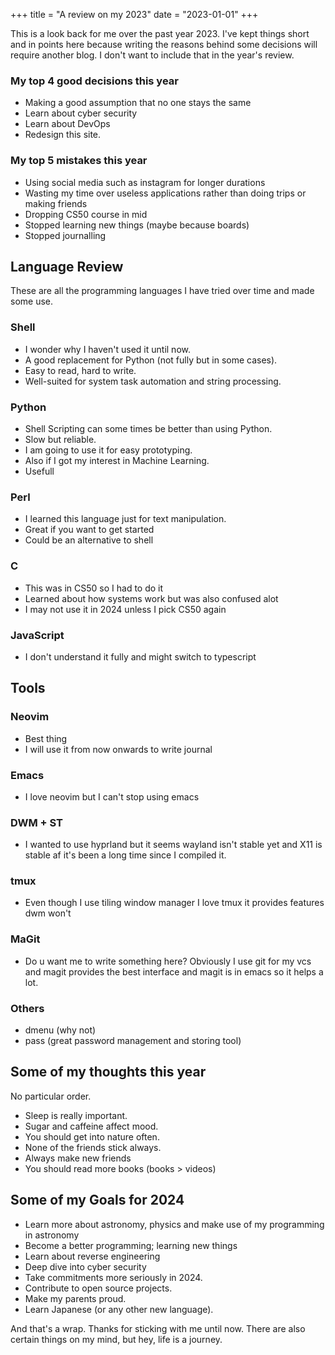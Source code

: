 +++
title = "A review on my 2023"
date = "2023-01-01"
+++

This is a look back for me over the past year 2023.
I've kept things short and in points here because writing the reasons behind some decisions will require another blog. I don't want to include that in the year's review.

### My top 4 good decisions this year
- Making a good assumption that no one stays the same
- Learn about cyber security
- Learn about DevOps
- Redesign this site.

### My top 5 mistakes this year
- Using social media such as instagram for longer durations
- Wasting my time over useless applications rather than doing trips or making friends
- Dropping CS50 course in mid
- Stopped learning new things (maybe because boards)
- Stopped journalling

## Language Review
These are all the programming languages I have tried over time and made some use.

### Shell
- I wonder why I haven't used it until now.
- A good replacement for Python (not fully but in some cases).
- Easy to read, hard to write.
- Well-suited for system task automation and string processing.

### Python
- Shell Scripting can some times be better than using Python.
- Slow but reliable.
- I am going to use it for easy prototyping.
- Also if I got my interest in Machine Learning.
- Usefull

### Perl
- I learned this language just for text manipulation.
- Great if you want to get started
- Could be an alternative to shell

### C
- This was in CS50 so I had to do it
- Learned about how systems work but was also confused alot
- I may not use it in 2024 unless I pick CS50 again

### JavaScript
- I don't understand it fully and might switch to typescript

## Tools
### Neovim
- Best thing
- I will use it from now onwards to write journal

### Emacs
- I love neovim but I can't stop using emacs

### DWM + ST
- I wanted to use hyprland but it seems wayland isn't stable yet and X11 is stable af it's been a long time since I compiled it.

### tmux
- Even though I use tiling window manager I love tmux it provides features dwm won't

### MaGit
- Do u want me to write something here? Obviously I use git for my vcs and magit provides the best interface and magit is in emacs so it helps a lot.

### Others
- dmenu (why not)
- pass (great password management and storing tool)

## Some of my thoughts this year
No particular order.

- Sleep is really important.
- Sugar and caffeine affect mood.
- You should get into nature often.
- None of the friends stick always.
- Always make new friends
- You should read more books (books > videos)

## Some of my Goals for 2024
- Learn more about astronomy, physics and make use of my programming in astronomy
- Become a better programming; learning new things
- Learn about reverse engineering
- Deep dive into cyber security
- Take commitments more seriously in 2024.
- Contribute to open source projects.
- Make my parents proud.
- Learn Japanese (or any other new language).


And that's a wrap. Thanks for sticking with me until now. There are also certain things on my mind, but hey, life is a journey.
